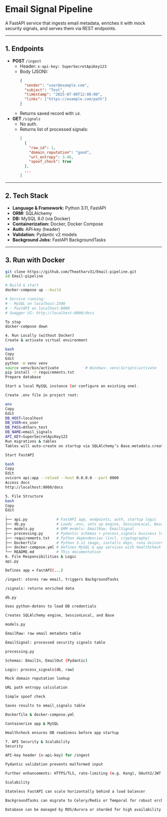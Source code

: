 # Email Signal Pipeline

A FastAPI service that ingests email metadata, enriches it with mock security signals, and serves them via REST endpoints.

---

## 1. Endpoints

- **POST** `/ingest`  
  - Header: `x-api-key: SuperSecretApiKey123`  
  - Body (JSON):
    ```json
    {
      "sender": "user@example.com",
      "subject": "Test",
      "timestamp": "2025-07-08T12:00:00",
      "links": ["https://example.com/path"]
    }
    ```
  - Returns saved record with `id`.
- **GET** `/signals`  
  - No auth.  
  - Returns list of processed signals:
    ```json
    [
      {
        "raw_id": 1,
        "domain_reputation": "good",
        "url_entropy": 3.46,
        "spoof_check": true
      },
      ...
    ]
    ```

---

## 2. Tech Stack

- **Language & Framework:** Python 3.11, FastAPI  
- **ORM:** SQLAlchemy  
- **DB:** MySQL 8.0 (via Docker)  
- **Containerization:** Docker, Docker Compose  
- **Auth:** API‑key (header)  
- **Validation:** Pydantic v2 models  
- **Background Jobs:** FastAPI BackgroundTasks  

---

## 3. Run with Docker

```bash
git clone https://github.com/Theatharv31/Email-pipeline.git
cd Email-pipeline

# Build & start
docker-compose up --build

# Service running:
# - MySQL on localhost:3308
# - FastAPI on localhost:8000
# Swagger UI: http://localhost:8000/docs

To stop 
docker-compose down

4. Run Locally (without Docker)
Create & activate virtual environment

bash
Copy
Edit
python -m venv venv
source venv/bin/activate            # Windows: venv\Scripts\activate
pip install -r requirements.txt
Prepare database

Start a local MySQL instance (or configure an existing one).

Create .env file in project root:

env
Copy
Edit
DB_HOST=localhost
DB_USER=es_user
DB_PASS=Atharv_test
DB_NAME=email_signals
API_KEY=SuperSecretApiKey123
Run migrations & tables
Tables will auto-create on startup via SQLAlchemy’s Base.metadata.create_all().

Start FastAPI

bash
Copy
Edit
uvicorn api:app --reload --host 0.0.0.0 --port 8000
Access docs
http://localhost:8000/docs

5. File Structure
bash
Copy
Edit
.
├── api.py             # FastAPI app, endpoints, auth, startup logic
├── db.py              # Loads .env, sets up engine, SessionLocal, Base
├── models.py          # ORM models: EmailRaw, EmailSignal
├── processing.py      # Pydantic schemas + process_signals business logic
├── requirements.txt   # Python dependencies (incl. cryptography)
├── Dockerfile         # Python 3.11 image, installs deps, runs Uvicorn
├── docker-compose.yml # Defines MySQL & app services with healthcheck
└── README.md          # This documentation
6. File Responsibilities & Logic
api.py

Defines app = FastAPI(...)

/ingest: stores raw email, triggers BackgroundTasks

/signals: returns enriched data

db.py

Uses python-dotenv to load DB credentials

Creates SQLAlchemy engine, SessionLocal, and Base

models.py

EmailRaw: raw email metadata table

EmailSignal: processed security signals table

processing.py

Schemas: EmailIn, EmailOut (Pydantic)

Logic: process_signals(db, raw)

Mock domain reputation lookup

URL path entropy calculation

Simple spoof check

Saves results to email_signals table

Dockerfile & docker-compose.yml

Containerize app & MySQL

Healthcheck ensures DB readiness before app startup

7. API Security & Scalability
Security

API‑key header (x-api-key) for /ingest

Pydantic validation prevents malformed input

Further enhancements: HTTPS/TLS, rate‑limiting (e.g. Kong), OAuth2/JWT

Scalability

Stateless FastAPI can scale horizontally behind a load balancer

BackgroundTasks can migrate to Celery/Redis or Temporal for robust orchestration

Database can be managed by RDS/Aurora or sharded for high availability
